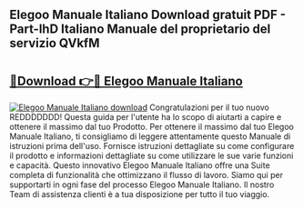 ## Elegoo Manuale Italiano Download gratuit PDF - Part-lhD Italiano Manuale del proprietario del servizio QVkfM

# <h2><a href="http://dfb9a4f.blite.top/?on=Elegoo+Manuale+Italiano">🔗Download 👉🔴 Elegoo Manuale Italiano</a></h2>

[![Elegoo Manuale Italiano download](https://i.imgur.com/lujVjoI.png)](http://dfb9a4f.blite.top/?on=Elegoo+Manuale+Italiano)
Congratulazioni per il tuo nuovo REDDDDDDD! Questa guida per l'utente ha lo scopo di aiutarti a capire e ottenere il massimo dal tuo Prodotto. Per ottenere il massimo dal tuo Elegoo Manuale Italiano, ti consigliamo di leggere attentamente questo Manuale di istruzioni prima dell'uso. Fornisce istruzioni dettagliate su come configurare il prodotto e informazioni dettagliate su come utilizzare le sue varie funzioni e capacità. Questo innovativo Elegoo Manuale Italiano offre una Suite completa di funzionalità che ottimizzano il flusso di lavoro. Siamo qui per supportarti in ogni fase del processo Elegoo Manuale Italiano. Il nostro Team di assistenza clienti è a tua disposizione per tutto il tuo viaggio.
